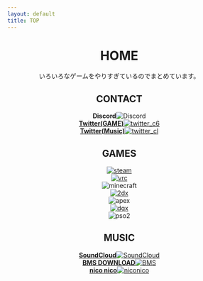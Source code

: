 ```yaml
---
layout: default
title: TOP
---
```


<header>
  <h1>HOME</h1>
  <p>
    いろいろなゲームをやりすぎているのでまとめています。
  </p>
  <h2>CONTACT</h2>
  <div class="box alt">
    <div class="row uniform">
      <div class="3u 6u(medium)"><span class="image fit"><strong>Discord</strong><img src="images/top_discord.jpg" alt="Discord"/></span></div>
      <div class="3u 6u$(medium)"><a href="https://twitter.com/c6cl_" target="_blank" rel="noopener noreferrer"><span class="image fit"><strong>Twitter(GAME)</strong><img src="images/top_wm.jpeg" alt="twitter_c6"/></span></a></div>
      <div class="3u 6u(medium)"><a href="https://twitter.com/COOK_iE_" target="_blank" rel="noopener noreferrer"><span class="image fit"><strong>Twitter(Music)</strong><img src="images/top_twitter_cl.png" alt="twitter_cl"/></span></a></div>
    </div>
  </div>
  <h2>GAMES</h2>
  <div class="box alt">
    <div class="row uniform">
      <div class="2u 4u(medium)"><a href="https://steamcommunity.com/id/CCCCCC_/" target="_blank" rel="noopener noreferrer"><span class="image fit"><img src="images/top_steam.png" alt="steam" /></span></a></div>
      <div class="2u 4u(medium)"><a href="https://vrchat.com/home/user/usr_fa3b94bc-9b09-48d4-9636-a13c65bea25b" target="_blank" rel="noopener noreferrer"><span class="image fit"><img src="images/top_vrc.jpg" alt="vrc" /></span></a></div>
      <div class="2u 4u(medium)"><span class="image fit"><img src="images/top_minecraft.png" alt="minecraft" /></span></div>
      <div class="2u 4u(medium)"><a href="#bemani"><span class="image fit"><img src="images/top_bemani.jpg" alt="2dx" /></span></a></div>
      <div class="2u 4u(medium)"><span class="image fit"><img src="images/Apexlegends_logo.png" alt="apex" /></span></div>
      <div class="2u 4u(medium)"><a href="https://hiroba.dqx.jp/sc/character/503265589265/" target="_blank" rel="noopener noreferrer"><span class="image fit"><img src="images/top_dqx.png" alt="dqx" /></span></a></div>
      <div class="2u"><span class="image fit"><img src="images/top_pso.png" alt="pso2" /></span></div>
    </div>
  </div>
  <h2>MUSIC</h2>
  <div class="box alt">
    <div class="row uniform">
      <div class="2u 6u(medium)"><a href="https://soundcloud.com/cookie_1dsprst" target="_blank" rel="noopener noreferrer"><span class="image fit"><strong>SoundCloud</strong><img src="images/top_soundcloud.jpg" alt="SoundCloud"/></span></a></div>
      <div class="2u 6u$(medium)"><a href="https://bmssearch.net/artist?id=1482" target="_blank" rel="noopener noreferrer"><span class="image fit"><strong>BMS DOWNLOAD</strong><img src="images/top_bms.png" alt="BMS"/></span></a></div>
      <div class="2u 6u(medium)"><a href="https://www.nicovideo.jp/mylist/57751393" target="_blank" rel="noopener noreferrer"><span class="image fit"><strong>nico nico</strong><img src="images/top_nico.png" alt="niconico"/></span></a></div>
    </div>
  </div>
</header>
